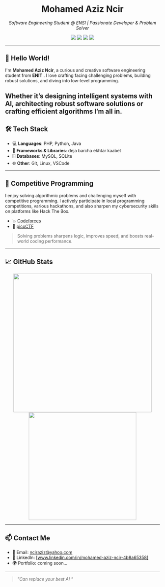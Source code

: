 <h1 align="center">Mohamed Aziz Ncir </h1>
<p align="center">
  <em>Software Engineering Student @ ENSI | Passionate Developer & Problem Solver</em>
</p>

<p align="center">
  <img src="https://img.shields.io/badge/Code-PHP-purple?style=flat&logo=php" />
  <img src="https://img.shields.io/badge/Code-Python-green?style=flat&logo=python" />
  <img src="https://img.shields.io/badge/Code-C%2B%2B-blue?style=flat&logo=c%2B%2B" />
  <img src="https://img.shields.io/badge/Code-Java-red?style=flat&logo=java" />
</p>

---

## 👋 Hello World!

I'm **Mohamed Aziz Ncir**, a curious and creative software engineering student from **ENIT** .    I love crafting facing challenging problems, building robust solutions, and diving into low-level programming.

Whether it’s designing intelligent systems with AI, architecting robust software solutions or crafting efficient algorithms I’m all in.
---

## 🛠️ Tech Stack

- 💻 **Languages**:  PHP, Python, Java
- 🧱 **Frameworks & Libraries**: deja barcha ekhtar kaabet
- 🗄️ **Databases**: MySQL, SQLite
- 🌐 **Other**: Git, Linux, VSCode

---

## 🧠 Competitive Programming

I enjoy solving algorithmic problems and challenging myself with competitive programming. I actively participate in local programming competitions, various hackathons, and also sharpen my cybersecurity skills on platforms like Hack The Box.
- 💥 [Codeforces](https://codeforces.com/profile/ncir1)
- 🧩 [picoCTF](https://)
  

> Solving problems sharpens logic, improves speed, and boosts real-world coding performance.

---

## 📈 GitHub Stats

<p align="center">
  <img src="https://github-readme-stats.vercel.app/api?username=mohamedazizncir&show_icons=true&theme=radical" width="450"/>
  <img src="https://github-readme-stats.vercel.app/api/top-langs/?username=mohamedazizncir&layout=compact&theme=radical" width="350"/>
</p>

---

## 📫 Contact Me

- 📨 Email: nciraziz@yahoo.com
- 💼 LinkedIn: [www.linkedin.com/in/mohamed-aziz-ncir-4b8a65358]
- 🌍 Portfolio: coming soon...

---

> *"Can replace your best AI "*
